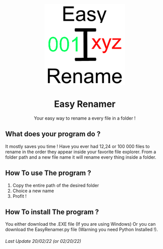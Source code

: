 <div align="center">
<img src="/master/icon.png" alt="EasyRenamer" width="256" />

# Easy Renamer
Your easy way to rename a every file in a folder !

</div>

## What does your program do ?

It mostly saves you time ! Have you ever had 12,24 or 100 000 files to rename in the order they appear inside your favorite file explorer.
From a folder path and a new file name it will rename every thing inside a folder.

## How To use The program ?

1. Copy the entire path of the desired folder
2. Choice a new name
3. Profit !

## How To install The program ?

You either download the .EXE file (If you are using Windows) Or you can download the EasyRenamer.py file (Warning you need Python Installed !).

###### Last Update 20/02/22 (or 02/20/22)